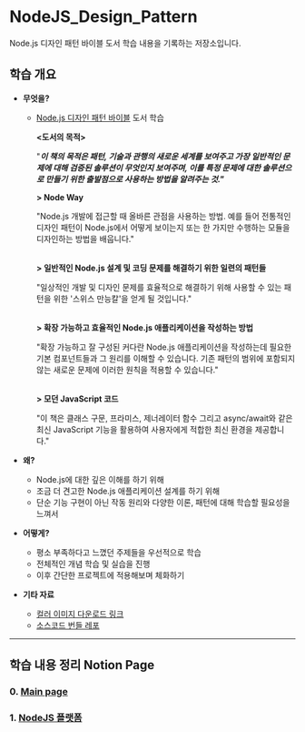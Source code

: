 # NodeJS_Design_Pattern
Node.js 디자인 패턴 바이블 도서 학습 내용을 기록하는 저장소입니다.

## 학습 개요

- **무엇을?**
    - [Node.js 디자인 패턴 바이블](http://www.yes24.com/Product/Goods/101686866) 도서 학습


      **<도서의 목적>**

      "***이 책의 목적은 패턴, 기술과 관행의 새로운 세계를 보여주고
      가장 일반적인 문제에 대해 검증된 솔루션이 무엇인지 보여주며,
      이를 특정 문제에 대한 솔루션으로 만들기 위한 출발점으로 사용하는
      방법을 알려주는 것."***

      **> Node Way**

      "Node.js 개발에 접근할 때 올바른 관점을 사용하는 방법.
      예를 들어 전통적인 디자인 패턴이 Node.js에서 어떻게 보이는지 또는
      한 가지만 수행하는 모듈을 디자인하는 방법을 배웁니다."
      <br></br>

      **> 일반적인 Node.js 설계 및 코딩 문제를 해결하기 위한 일련의 패턴들**

      "일상적인 개발 및 디자인 문제를 효율적으로 해결하기 위해 사용할 수
      있는 패턴을 위한 '스위스 만능칼'을 얻게 될 것입니다."
      <br></br>

      **> 확장 가능하고 효율적인 Node.js 애플리케이션을 작성하는 방법**

      "확장 가능하고 잘 구성된 커다란 Node.js 애플리케이션을 작성하는데
      필요한 기본 컴포넌트들과 그 원리를 이해할 수 있습니다. 기존 패턴의
      범위에 포함되지 않는 새로운 문제에 이러한 원칙을 적용할 수 있습니다."
      <br></br>

      **> 모던 JavaScript 코드**

      "이 책은 클래스 구문, 프라미스, 제너레이터 함수 그리고 async/await와
      같은 최신 JavaScript 기능을 활용하여 사용자에게 적합한 최신 환경을
      제공합니다."


- **왜?**
    - Node.js에 대한 깊은 이해를 하기 위해
    - 조금 더 견고한 Node.js 애플리케이션 설계를 하기 위해
    - 단순 기능 구현이 아닌 작동 원리와 다양한 이론, 패턴에 대해 학습할 필요성을 느껴서
- **어떻게?**
    - 평소 부족하다고 느꼈던 주제들을 우선적으로 학습
    - 전체적인 개념 학습 및 실습을 진행
    - 이후 간단한 프로젝트에 적용해보며 체화하기
- **기타 자료**
    - [컬러 이미지 다운로드 링크](https://static.packt-cdn.com/downloads/9781839214110_ColorImages.pdf)
    - [소스코드 번들 레포](https://github.com/PacktPublishing/Node.js-Design-Patterns-Third-Edition)

---
## 학습 내용 정리 Notion Page
### 0. [Main page](https://www.notion.so/Node-js-Node-js-4774eb6c7866432288d919edd2587eac)
### 1. [NodeJS 플랫폼](1장_NodeJS_플랫폼\README.md)